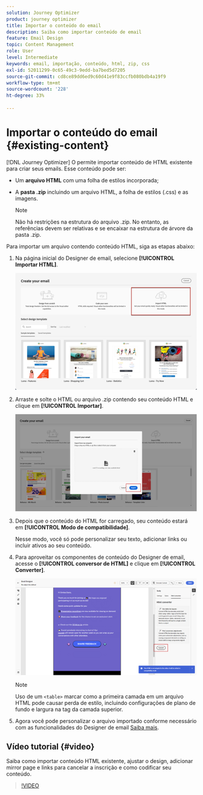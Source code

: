 ```yaml
---
solution: Journey Optimizer
product: journey optimizer
title: Importar o conteúdo do email
description: Saiba como importar conteúdo de email
feature: Email Design
topic: Content Management
role: User
level: Intermediate
keywords: email, importação, conteúdo, html, zip, css
exl-id: 52011299-0c65-49c3-9edd-ba7bed5d7205
source-git-commit: cd8ce89dd6ed9c60d41e9f83ccfb080bdb4a19f9
workflow-type: tm+mt
source-wordcount: '228'
ht-degree: 33%

---
```


# Importar o conteúdo do email {#existing-content}

[!DNL Journey Optimizer] O permite importar conteúdo de HTML existente para criar seus emails. Esse conteúdo pode ser:

* Um **arquivo HTML** com uma folha de estilos incorporada;
* A **pasta .zip** incluindo um arquivo HTML, a folha de estilos (.css) e as imagens.

  >[!NOTE]
  >
  >Não há restrições na estrutura do arquivo .zip. No entanto, as referências devem ser relativas e se encaixar na estrutura de árvore da pasta .zip.

Para importar um arquivo contendo conteúdo HTML, siga as etapas abaixo:

1. Na página inicial do Designer de email, selecione **[!UICONTROL Importar HTML]**.

   ![](assets/import-html_2.png)

1. Arraste e solte o HTML ou arquivo .zip contendo seu conteúdo HTML e clique em **[!UICONTROL Importar]**.

   ![](assets/html-imported_2.png)

1. Depois que o conteúdo do HTML for carregado, seu conteúdo estará em **[!UICONTROL Modo de compatibilidade]**.

   Nesse modo, você só pode personalizar seu texto, adicionar links ou incluir ativos ao seu conteúdo.

1. Para aproveitar os componentes de conteúdo do Designer de email, acesse o **[!UICONTROL conversor de HTML]** e clique em **[!UICONTROL Converter]**.

   ![](assets/html-imported.png)

   >[!NOTE]
   >
   > Uso de um `<table>` marcar como a primeira camada em um arquivo HTML pode causar perda de estilo, incluindo configurações de plano de fundo e largura na tag da camada superior.

1. Agora você pode personalizar o arquivo importado conforme necessário com as funcionalidades do Designer de email [Saiba mais](content-from-scratch.md).

## Vídeo tutorial {#video}

Saiba como importar conteúdo HTML existente, ajustar o design, adicionar mirror page e links para cancelar a inscrição e como codificar seu conteúdo.

>[!VIDEO](https://video.tv.adobe.com/v/334102?quality=12)

